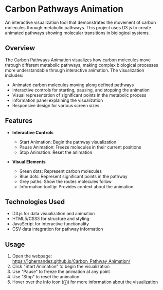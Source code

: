 # Carbon Pathways Animation

An interactive visualization tool that demonstrates the movement of carbon molecules through metabolic pathways. This project uses D3.js to create animated pathways showing molecular transitions in biological systems.

## Overview

The Carbon Pathways Animation visualizes how carbon molecules move through different metabolic pathways, making complex biological processes more understandable through interactive animation. The visualization includes:

- Animated carbon molecules moving along defined pathways
- Interactive controls for starting, pausing, and stopping the animation
- Visual representation of significant points in the metabolic process
- Information panel explaining the visualization
- Responsive design for various screen sizes

## Features

- **Interactive Controls**
  - Start Animation: Begin the pathway visualization
  - Pause Animation: Freeze molecules in their current positions
  - Stop Animation: Reset the animation
  
- **Visual Elements**
  - Green dots: Represent carbon molecules
  - Blue dots: Represent significant points in the pathway
  - Grey paths: Show the routes molecules follow
  - Information tooltip: Provides context about the animation

## Technologies Used

- D3.js for data visualization and animation
- HTML5/CSS3 for structure and styling
- JavaScript for interactive functionality
- CSV data integration for pathway information

## Usage

1. Open the webpage: https://1ghernandez.github.io/Carbon_Pathway_Animation/ 
2. Click "Start Animation" to begin the visualization
3. Use "Pause" to freeze the animation at any point
4. Use "Stop" to reset the animation
5. Hover over the info icon (ⓘ) for more information about the visualization
